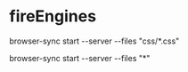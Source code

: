 # fireEngines

browser-sync start --server --files "css/*.css"

browser-sync start --server --files "*"